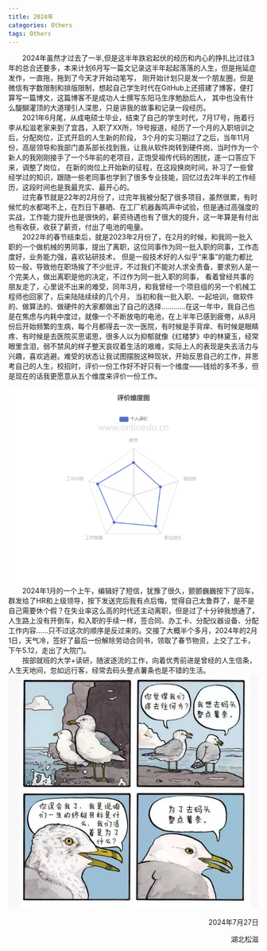 ```yaml
---
title: 2024年
categories: Others  
tags: Others 
---
```


　　2024年虽然才过去了一半,但是这半年跌宕起伏的经历和内心的挣扎比过往3年的总合还要多，本来计划6月写一篇文记录这半年起起落落的人生，但是拖延症发作，一直拖，拖到了今天才开始动笔写，
刚开始计划只是发一个朋友圈，但是微信有字数限制和排版限制，想起自己学生时代在GitHub上还搭建了博客，便打算写一篇博文，这篇博客不是成功人士撰写东阳马生序勉励后人，
其中也没有什么醍醐灌顶的大道理引人深思，只是讲我的故事和记录一段经历。<br>
　　2021年6月尾，从成电硕士毕业，结束了自己的学生时代，7月17号，拖着行李从松滋老家来到了宜昌，入职了XX所，19号报道，经历了一个月的入职培训之后，分配岗位，正式开启的人生新的阶段，
3个月的实习期过了之后，当年11月份，高层领导和我部门直系部长找到我，让我从软件岗转到硬件岗，当时作为一个新人的我刚刚接手了一个5年前的老项目，正饱受祖传代码的困扰，遂一口答应下来，调整了岗位，
在新的岗位上开始新的征程，在这段换岗时间，补习了一些曾经学过的知识，跟随一些老同事也学到了很多专业技能，回忆过去2年半的工作经历，这段时间也是我最充实、最开心的。<br>
　　过完春节就是22年的2月份了，过完年我被分配了很多项目，虽然很累，有时候忙的水都喝不上，在烈日下暴晒、在工厂机器轰鸣声中试验，但是通过高强度的实战，工作能力提升也是很快的，薪资待遇也有了很大的提升，这一年算是有付出也有收获，收获了薪资，付出了电池的电量。<br>
　　2022年的春节结束后，就是2023年2月份了，在2月的时候，和我同一批入职的一个做机械的男同事，提出了离职，这位同事作为同一批入职的同事，工作态度好，业务能力强，喜欢钻研技术，
但是一般技术好的人似乎“来事”的能力都比较一般，导致他在职场挨了不少批评，不过我们不能对人求全责备，要求别人是一个完美人，做出离职是他的决定，不过作为同一批入职的同事，
看着曾经共事的朋友走了，心里说不出来的难受，同年3月，和我曾经一个项目组的另一个机械工程师也回家了，后来陆陆续续的几个月，
当初和我一批入职、一起培训，做软件的、做算法的、做硬件的大家都做出了自己的选择…………在这一年中，我自己也是在焦虑与内耗中度过，就像一个不断放电的电池，在上半年已感到疲倦，从8月份后开始频繁的生病，每个月都得去一次一医院，有时候是手背痒、有时候是眼睛疼、有时候是去医院买思诺思，很多人以为抑郁就像《红楼梦》中的林黛玉，经常眼里含泪，弱不禁风的样子整天哀叹着生活的艰难，实际上人的表现是失去活力与兴趣，喜欢逃避。难受的状态让我试图摆脱这种现状，开始反思自己的工作，并思考自己的人生，校招时，评价一份工作好不好只有一个维度——钱给的多不多，但是现在的话我更愿意从五个维度来评价一份工作。
<div align=center><img src="/public/image/2024年/评价维度图.png" style="max-width: 100%; height: auto;"/></div>
　　2024年1月的一个上午，编辑好了短信，犹豫了很久，颤颤巍巍按下了回车，群发给了HR和上级领导，按下发送完后我有点后悔，觉得自己太鲁莽了，是不是自己需要休个假？在失业率这么高的时代还主动离职，但是过了十分钟我想通了，人生路上没有开倒车，和入职的手续一样，签合同、办工卡、分配仪器设备、分配工作内容……只不过这次的顺序是反过来的。交接了大概半个多月，2024年的2月1日，天气冷，签好了最后一份解除劳动合同书，领取了春节物资，上交了工卡，下午5.12，走出了大院门。<br>
　　按部就班的大学+读研，随波逐流的工作，向着优秀前进是曾经的人生信条，人生天地间，忽如远行客，经常去码头整点薯条也是不错的生活。
<div align=center><img src="/public/image/2024年/为了去码头整点薯条.jpeg" style="max-width: 100%; height: auto;"/></div>
<p align="right" >2024年7月27日</p>
<p align="right" >湖北松滋</p>



